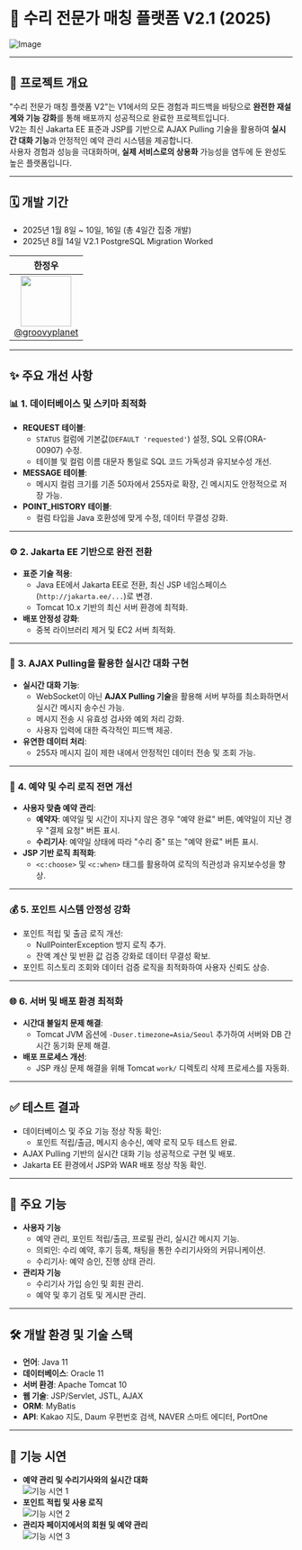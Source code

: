 # 🚀 **수리 전문가 매칭 플랫폼 V2.1 (2025)** 

![Image](https://github.com/user-attachments/assets/7a08badf-2063-4be1-838b-f08d4bff7ce2)  

---

## 🌟 **프로젝트 개요**  
"수리 전문가 매칭 플랫폼 V2"는 V1에서의 모든 경험과 피드백을 바탕으로 **완전한 재설계와 기능 강화**를 통해 배포까지 성공적으로 완료한 프로젝트입니다.  
V2는 최신 Jakarta EE 표준과 JSP를 기반으로 AJAX Pulling 기술을 활용하여 **실시간 대화 기능**과 안정적인 예약 관리 시스템을 제공합니다.  
사용자 경험과 성능을 극대화하며, **실제 서비스로의 상용화** 가능성을 염두에 둔 완성도 높은 플랫폼입니다.  

---

## 🗓️ **개발 기간**  
- 2025년 1월 8일 ~ 10일, 16일 (총 4일간 집중 개발)
- 2025년 8월 14일 V2.1 PostgreSQL Migration Worked

| **한정우** |  
| :------: |  
| [<img src="https://avatars.githubusercontent.com/groovyplanet" height=90> <br/> @groovyplanet](https://github.com/groovyplanet) |  

---

## ✨ **주요 개선 사항**  

### 📊 **1. 데이터베이스 및 스키마 최적화**  
- **REQUEST 테이블**:  
  - `STATUS` 컬럼에 기본값(`DEFAULT 'requested'`) 설정, SQL 오류(ORA-00907) 수정.  
  - 테이블 및 컬럼 이름 대문자 통일로 SQL 코드 가독성과 유지보수성 개선.  
- **MESSAGE 테이블**:  
  - 메시지 컬럼 크기를 기존 50자에서 255자로 확장, 긴 메시지도 안정적으로 저장 가능.  
- **POINT_HISTORY 테이블**:  
  - 컬럼 타입을 Java 호환성에 맞게 수정, 데이터 무결성 강화.  

---

### ⚙️ **2. Jakarta EE 기반으로 완전 전환**  
- **표준 기술 적용**:  
  - Java EE에서 Jakarta EE로 전환, 최신 JSP 네임스페이스(`http://jakarta.ee/...`)로 변경.  
  - Tomcat 10.x 기반의 최신 서버 환경에 최적화.  
- **배포 안정성 강화**:  
  - 중복 라이브러리 제거 및 EC2 서버 최적화.  

---

### 🔄 **3. AJAX Pulling을 활용한 실시간 대화 구현**  
- **실시간 대화 기능**:  
  - WebSocket이 아닌 **AJAX Pulling 기술**을 활용해 서버 부하를 최소화하면서 실시간 메시지 송수신 가능.  
  - 메시지 전송 시 유효성 검사와 예외 처리 강화.  
  - 사용자 입력에 대한 즉각적인 피드백 제공.  
- **유연한 데이터 처리**:  
  - 255자 메시지 길이 제한 내에서 안정적인 데이터 전송 및 조회 가능.  

---

### 📅 **4. 예약 및 수리 로직 전면 개선**  
- **사용자 맞춤 예약 관리**:  
  - **예약자**: 예약일 및 시간이 지나지 않은 경우 "예약 완료" 버튼, 예약일이 지난 경우 "결제 요청" 버튼 표시.  
  - **수리기사**: 예약일 상태에 따라 "수리 중" 또는 "예약 완료" 버튼 표시.  
- **JSP 기반 로직 최적화**:  
  - `<c:choose>` 및 `<c:when>` 태그를 활용하여 로직의 직관성과 유지보수성을 향상.  

---

### 💰 **5. 포인트 시스템 안정성 강화**  
- 포인트 적립 및 출금 로직 개선:  
  - NullPointerException 방지 로직 추가.  
  - 잔액 계산 및 반환 값 검증 강화로 데이터 무결성 확보.  
- 포인트 히스토리 조회와 데이터 검증 로직을 최적화하여 사용자 신뢰도 상승.  

---

### 🌐 **6. 서버 및 배포 환경 최적화**  
- **시간대 불일치 문제 해결**:  
  - Tomcat JVM 옵션에 `-Duser.timezone=Asia/Seoul` 추가하여 서버와 DB 간 시간 동기화 문제 해결.  
- **배포 프로세스 개선**:  
  - JSP 캐싱 문제 해결을 위해 Tomcat `work/` 디렉토리 삭제 프로세스를 자동화.  

---

## ✅ **테스트 결과**  
- 데이터베이스 및 주요 기능 정상 작동 확인:  
  - 포인트 적립/출금, 메시지 송수신, 예약 로직 모두 테스트 완료.  
- AJAX Pulling 기반의 실시간 대화 기능 성공적으로 구현 및 배포.  
- Jakarta EE 환경에서 JSP와 WAR 배포 정상 작동 확인.  

---

## 🧩 **주요 기능**  
- **사용자 기능**  
  - 예약 관리, 포인트 적립/출금, 프로필 관리, 실시간 메시지 기능.  
  - 의뢰인: 수리 예약, 후기 등록, 채팅을 통한 수리기사와의 커뮤니케이션.  
  - 수리기사: 예약 승인, 진행 상태 관리.  
- **관리자 기능**  
  - 수리기사 가입 승인 및 회원 관리.  
  - 예약 및 후기 검토 및 게시판 관리.  

---

## 🛠️ **개발 환경 및 기술 스택**  
- **언어**: Java 11  
- **데이터베이스**: Oracle 11  
- **서버 환경**: Apache Tomcat 10  
- **웹 기술**: JSP/Servlet, JSTL, AJAX  
- **ORM**: MyBatis  
- **API**: Kakao 지도, Daum 우편번호 검색, NAVER 스마트 에디터, PortOne  

---

## 🎥 **기능 시연**  
- **예약 관리 및 수리기사와의 실시간 대화**  
  ![기능 시연 1](https://github.com/user-attachments/assets/b138dcb3-6ba0-479b-907d-a48cf28440be)  
- **포인트 적립 및 사용 로직**  
  ![기능 시연 2](https://github.com/user-attachments/assets/7d6ee237-be42-4fcf-a27f-5c41a89734eb)  
- **관리자 페이지에서의 회원 및 예약 관리**  
  ![기능 시연 3](https://github.com/user-attachments/assets/9f316705-a4e2-4645-b590-901efe8b83a6)  
